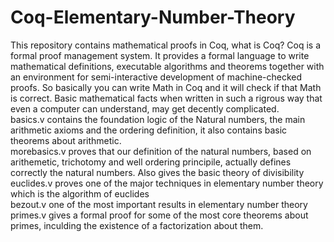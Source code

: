 # Coq-Elementary-Number-Theory
This repository contains mathematical proofs in Coq, what is Coq?
Coq is a formal proof management system. It provides a formal language to write mathematical definitions, 
executable algorithms and theorems together with an environment for semi-interactive development of machine-checked proofs.
So basically you can write Math in Coq and it will check if that Math is correct.
Basic mathematical facts when written in such a rigrous way that even a computer can understand, may get decently complicated.
</br> basics.v contains the foundation logic of the Natural numbers, the main arithmetic axioms and the ordering definition,
it also contains basic theorems about arithmetic.
</br> morebasics.v proves that our definition of the natural numbers, based on arithemetic, trichotomy and well ordering principile,
actually defines correctly the natural numbers. Also gives the basic theory of divisibility
</br> euclides.v proves one of the major techniques in elementary number theory which is the algorithm of euclides
</br> bezout.v one of the most important results in elementary number theory
</br> primes.v gives a formal proof for some of the most core theorems about primes, inculding the existence of a factorization about them.
